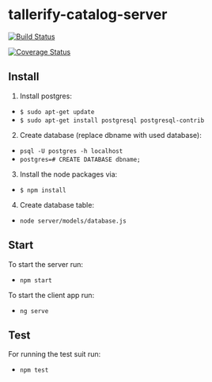 # tallerify-catalog-server
[![Build Status](https://travis-ci.org/manuporto/tallerify-catalog.svg?branch=develop)](https://travis-ci.org/manuporto/tallerify-catalog)

[![Coverage Status](https://coveralls.io/repos/github/tallerify/tallerify-catalog/badge.svg?branch=develop)](https://coveralls.io/github/tallerify/tallerify-catalog?branch=develop)

## Install
1. Install postgres:
  * `$ sudo apt-get update`
  * `$ sudo apt-get install postgresql postgresql-contrib`
2. Create database (replace dbname with used database):
  * `psql -U postgres -h localhost`
  * `postgres=# CREATE DATABASE dbname;`
3. Install the node packages via:
  * `$ npm install`
4. Create database table:
  * `node server/models/database.js`
  
## Start
To start the server run:

* `npm start`

To start the client app run:

* `ng serve`

## Test
For running the test suit run:

* `npm test`
